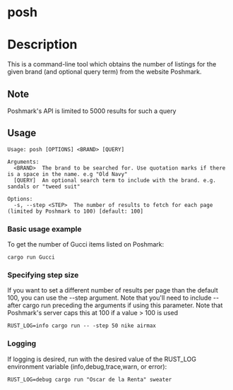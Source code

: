 # posh

# Description
This is a command-line tool which obtains the number of listings for the given brand (and optional query term) from the website Poshmark.

## Note
Poshmark's API is limited to 5000 results for such a query 

## Usage

```
Usage: posh [OPTIONS] <BRAND> [QUERY]

Arguments:
  <BRAND>  The brand to be searched for. Use quotation marks if there is a space in the name. e.g "Old Navy"
  [QUERY]  An optional search term to include with the brand. e.g. sandals or "tweed suit"

Options:
  -s, --step <STEP>  The number of results to fetch for each page (limited by Poshmark to 100) [default: 100]
```

### Basic usage example
To get the number of Gucci items listed on Poshmark:

```
cargo run Gucci
```


### Specifying step size

If you want to set a different number of results per page than the default 100, you can use the --step argument. Note that you'll need to include -- after cargo run preceding the arguments if using this parameter. Note that Poshmark's server caps this at 100 if a value > 100 is used

```
RUST_LOG=info cargo run -- -step 50 nike airmax
```


### Logging

If logging is desired, run with the desired value of the RUST\_LOG environment variable (info,debug,trace,warn, or error):

```
RUST_LOG=debug cargo run "Oscar de la Renta" sweater
```
